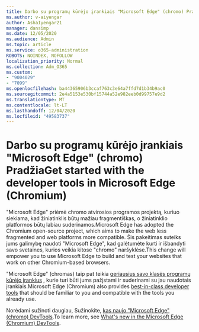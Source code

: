 ```yaml
---
title: Darbo su programų kūrėjo įrankiais "Microsoft Edge" (chromo) Pradžia
ms.author: v-aiyengar
author: AshaIyengar21
manager: dansimp
ms.date: 12/05/2020
ms.audience: Admin
ms.topic: article
ms.service: o365-administration
ROBOTS: NOINDEX, NOFOLLOW
localization_priority: Normal
ms.collection: Adm_O365
ms.custom:
- "9004029"
- "7099"
ms.openlocfilehash: ba44365906b3ccaf763c3e64a7ffd7d1b34b9ac0
ms.sourcegitcommit: 2e4a5153e530bf15744a52e982eeb0d99757e9d2
ms.translationtype: MT
ms.contentlocale: lt-LT
ms.lasthandoff: 12/04/2020
ms.locfileid: "49583737"
---
```

# <a name="get-started-with-the-developer-tools-in-microsoft-edge-chromium"></a><span data-ttu-id="b808b-102">Darbo su programų kūrėjo įrankiais "Microsoft Edge" (chromo) Pradžia</span><span class="sxs-lookup"><span data-stu-id="b808b-102">Get started with the developer tools in Microsoft Edge (Chromium)</span></span>

<span data-ttu-id="b808b-103">"Microsoft Edge" priėmė chromo atvirosios programos projektą, kuriuo siekiama, kad žiniatinklis būtų mažiau fragmentiškas, o žiniatinklio platformos būtų labiau suderinamos.</span><span class="sxs-lookup"><span data-stu-id="b808b-103">Microsoft Edge has adopted the Chromium open-source project, which aims to make the web less fragmented and web platforms more compatible.</span></span> <span data-ttu-id="b808b-104">Šis pakeitimas suteiks jums galimybę naudoti "Microsoft Edge", kad galėtumėte kurti ir išbandyti savo svetaines, kurios veikia kitose "chromo" naršyklėse.</span><span class="sxs-lookup"><span data-stu-id="b808b-104">This change will empower you to use Microsoft Edge to build and test your websites that work on other Chromium-based browsers.</span></span>

<span data-ttu-id="b808b-105">"Microsoft Edge" (chromas) taip pat teikia [geriausius savo klasės programų kūrėjo įrankius](https://go.microsoft.com/fwlink/?linkid=2134941) , kurie turi būti jums pažįstami ir suderinami su jau naudotais įrankiais.</span><span class="sxs-lookup"><span data-stu-id="b808b-105">Microsoft Edge (Chromium) also provides [best-in-class developer tools](https://go.microsoft.com/fwlink/?linkid=2134941) that should be familiar to you and compatible with the tools you already use.</span></span>

<span data-ttu-id="b808b-106">Norėdami sužinoti daugiau, Sužinokite, [kas naujo "Microsoft Edge" (chromo) DevTools](https://go.microsoft.com/fwlink/?linkid=2135020).</span><span class="sxs-lookup"><span data-stu-id="b808b-106">To learn more, see [What's new in the Microsoft Edge (Chromium) DevTools](https://go.microsoft.com/fwlink/?linkid=2135020).</span></span>